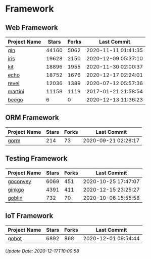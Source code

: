 # Framework

## Web Framework
| Project Name | Stars | Forks | Last Commit |
| ------------ | ----- | ----- | ----------- |
| [gin](https://github.com/gin-gonic/gin) | 44160 | 5062 | 2020-11-11 01:41:35 |
| [iris](https://github.com/kataras/iris) | 19628 | 2150 | 2020-12-09 05:37:10 |
| [kit](https://github.com/go-kit/kit) | 18896 | 1955 | 2020-11-30 02:00:37 |
| [echo](https://github.com/labstack/echo) | 18752 | 1676 | 2020-12-17 02:24:01 |
| [revel](https://github.com/revel/revel) | 12036 | 1389 | 2020-07-12 05:57:36 |
| [martini](https://github.com/go-martini/martini) | 11159 | 1119 | 2017-01-21 21:58:54 |
| [beego](https://github.com/astaxie/beego) | 6 | 0 | 2020-12-13 11:36:23 |

## ORM Framework
| Project Name | Stars | Forks | Last Commit |
| ------------ | ----- | ----- | ----------- |
| [gorm](https://github.com/jinzhu/gorm) | 214 | 73 | 2020-09-21 02:28:17 |

## Testing Framework
| Project Name | Stars | Forks | Last Commit |
| ------------ | ----- | ----- | ----------- |
| [goconvey](https://github.com/smartystreets/goconvey) | 6069 | 451 | 2020-10-25 17:47:07 |
| [ginkgo](https://github.com/onsi/ginkgo) | 4391 | 411 | 2020-12-15 23:25:27 |
| [goblin](https://github.com/franela/goblin) | 732 | 70 | 2020-10-06 15:55:58 |

## IoT Framework
| Project Name | Stars | Forks | Last Commit |
| ------------ | ----- | ----- | ----------- |
| [gobot](https://github.com/hybridgroup/gobot) | 6892 | 868 | 2020-12-01 09:54:44 |

*Update Date: 2020-12-17T10:00:58*
